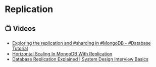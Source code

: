 # Replication

## 📺 Videos
- [Exploring the replication and #sharding in #MongoDB - #Database Tutorial](https://www.youtube.com/watch?v=oH-gQ4JdXQc)
- [Horizontal Scaling In MongoDB With Replication](https://mehdihadeli.com/blog/replication-in-mongodb)
- [Database Replication Explained | System Design Interview Basics](https://www.youtube.com/watch?v=WG6k74VSOOU)